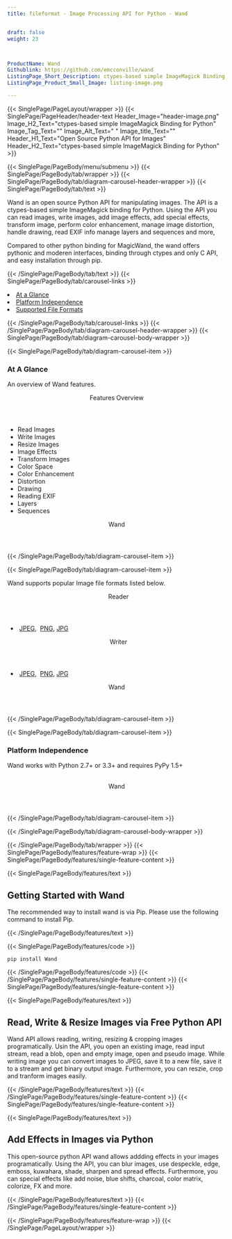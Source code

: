 ```yaml
---
title: fileformat - Image Processing API for Python - Wand


draft: false
weight: 23



ProductName: Wand
Githublink: https://github.com/emcconville/wand
ListingPage_Short_Description: ctypes-based simple ImageMagick Binding for Python.
ListingPage_Product_Small_Image: listing-image.png 

---
```


{{< SinglePage/PageLayout/wrapper >}}
{{< SinglePage/PageHeader/header-text
Header_Image="header-image.png"
Image_H2_Text="ctypes-based simple ImageMagick Binding for Python"
Image_Tag_Text=""
Image_Alt_Text=" "
Image_title_Text=""
Header_H1_Text="Open Source Python API for Images"
Header_H2_Text="ctypes-based simple ImageMagick Binding for Python" >}}

{{< SinglePage/PageBody/menu/submenu >}}
{{< SinglePage/PageBody/tab/wrapper >}}
{{< SinglePage/PageBody/tab/diagram-carousel-header-wrapper >}}
{{< SinglePage/PageBody/tab/text >}}



<p>Wand is an open source Python API for manipulating images. The API is a ctypes-based simple ImageMagick binding for Python. Using the API you can read images, write images, add image effects, add special effects, transform image, perform color enhancement, manage image distortion, handle drawing, read EXIF info manage layers and sequences and more,</p>
<p>Compared to other python binding for MagicWand, the wand offers pythonic and moderen interfaces, binding through ctypes and only C API, and easy installation through pip.</p>

{{< /SinglePage/PageBody/tab/text >}}
{{< SinglePage/PageBody/tab/carousel-links >}}

<li data-target="#diagramcarousel" data-slide-to="0"><a href="#">At a Glance</a></li>
<li data-target="#diagramcarousel" data-slide-to="2"><a href="#">Platform Independence</a></li>
<li data-target="#diagramcarousel" data-slide-to="1"><a class="activetab" href="#">Supported File Formats</a></li>


{{< /SinglePage/PageBody/tab/carousel-links >}}
{{< /SinglePage/PageBody/tab/diagram-carousel-header-wrapper >}}
{{< SinglePage/PageBody/tab/diagram-carousel-body-wrapper >}}

{{< SinglePage/PageBody/tab/diagram-carousel-item >}}
<h3>At A Glance</h3>
<p>An overview of Wand features.</p>
<div class="diagram1 d1-poi">
<div class="d1-row">
<div class="d1-col d1-left"><header>Features Overview</header>
<ul>
<li>Read Images</li>
<li>Write Images</li>
<li>Resize Images</li>
<li>Image Effects</li>
<li>Transform Images</li>
<li>Color Space</li>
<li>Color Enhancement</li>
<li>Distortion</li>
<li>Drawing</li>
<li>Reading EXIF</li>
<li>Layers</li>
<li>Sequences</li>
</ul>
</div>
</div>
<div class="d1-logo" style="border: none;"><header>Wand</header><footer><small></small></footer></div>
<!--/logo--></div>
<!--/diagram1-->
{{< /SinglePage/PageBody/tab/diagram-carousel-item >}}

{{< SinglePage/PageBody/tab/diagram-carousel-item >}}
<p>Wand supports popular Image file formats listed below.</p>
<div class="diagram1 d2  d1-poi">
<div class="d1-row">
<div class="d1-col d1-left"><header><i class="fa fa-arrows-v "> </i> Reader</header>
<ul>
<li> <a href="https://wiki.fileformat.com/image/jpeg/">JPEG</a>,  <a href="https://wiki.fileformat.com/image/png/">PNG</a>, <a href="https://wiki.fileformat.com/image/jpg/">JPG</a> </li>
</ul>
</div>
<!--/left-->
<div class="d1-col d1-right"><header><i class="fa  fa-long-arrow-down"> </i> Writer</header>
<ul>
<li> <a href="https://wiki.fileformat.com/image/jpeg/">JPEG</a>,  <a href="https://wiki.fileformat.com/image/png/">PNG</a>, <a href="https://wiki.fileformat.com/image/jpg/">JPG</a> </li>
</ul>
</div>
<!--/right--></div>
<!--/row-->
<div class="d1-logo" style="border: none;"><header>Wand</header><footer><small></small></footer></div>
<!--/logo--></div>
<!--/diagram2-->
{{< /SinglePage/PageBody/tab/diagram-carousel-item >}}

{{< SinglePage/PageBody/tab/diagram-carousel-item >}}
<h3>Platform Independence</h3>
<p>Wand works with Python 2.7+ or 3.3+ and requires PyPy 1.5+</p>
<div class="diagram1 d1-oi">
<div class="d1-row"><!--/left-->
<div class="d1-col d1-right"> </div>
<!--/right--></div>
<!--/row-->
<div class="d1-logo" style="border: none;"><header>Wand</header><footer><small></small></footer></div>
<!--/logo--></div>
<!--/diagram2 -->
{{< /SinglePage/PageBody/tab/diagram-carousel-item >}}

{{< /SinglePage/PageBody/tab/diagram-carousel-body-wrapper >}}

{{< /SinglePage/PageBody/tab/wrapper >}}
{{< SinglePage/PageBody/features/feature-wrap >}}
{{< SinglePage/PageBody/features/single-feature-content >}}

{{< SinglePage/PageBody/features/text >}}
<h2 class="h2title">Getting Started with Wand</h2>
<p>The recommended way to install wand is via Pip. Please use the following command to install Pip.</p>
{{< /SinglePage/PageBody/features/text >}}

{{< SinglePage/PageBody/features/code >}}
<pre><code class="html">pip install Wand</code></pre>


{{< /SinglePage/PageBody/features/code >}}
{{< /SinglePage/PageBody/features/single-feature-content >}}
{{< SinglePage/PageBody/features/single-feature-content >}}

{{< SinglePage/PageBody/features/text >}}
<h2 class="h2title">Read, Write & Resize Images via Free Python API</h2>
<p>Wand API allows reading, writing, resizing & cropping images programatically. Usin the API, you open an existing image, read input stream, read a blob, open and empty image, open and pseudo image. While writing image you can convert images to JPEG, save it to a new file, save it to a stream and get binary output image. Furthermore, you can reszie, crop and tranform images easily.</p>

{{< /SinglePage/PageBody/features/text >}}
{{< /SinglePage/PageBody/features/single-feature-content >}}
{{< SinglePage/PageBody/features/single-feature-content >}}

{{< SinglePage/PageBody/features/text >}}
<h2 class="h2title">Add Effects in Images via Python</h2>
<p>This open-source python API wand allows addding effects in your images programatically. Using the API, you can blur images, use despeckle, edge, emboss, kuwahara, shade, sharpen and spread effects. Furthermore, you can special effects like add noise, blue shifts, charcoal, color matrix, colorize, FX and more.</p>

{{< /SinglePage/PageBody/features/text >}}
{{< /SinglePage/PageBody/features/single-feature-content >}}

{{< /SinglePage/PageBody/features/feature-wrap >}}
{{< /SinglePage/PageLayout/wrapper >}}